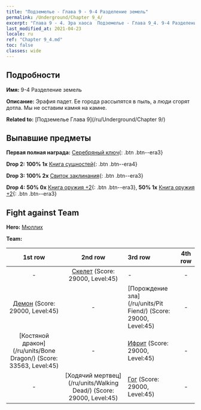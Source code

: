 ```yaml
---
title: "Подземелье - Глава 9 - 9-4 Разделение земель"
permalink: /Underground/Chapter 9_4/
excerpt: "Глава 9 - 4. Эра хаоса  Подземелье - Глава 9_4. 9-4 Разделение земель"
last_modified_at: 2021-04-23
locale: ru
ref: "Chapter 9_4.md"
toc: false
classes: wide
---
```


## Подробности

 **Имя:** 9-4 Разделение земель

 **Описание:** Эрафия падет. Ее города рассыпятся в пыль, а люди сгорят дотла. Мы не оставим камня на камне.

 **Related to:** [Подземелье Глава 9](/ru/Underground/Chapter 9/)

## Выпавшие предметы

 **Первая полная награда:** [Серебряный ключ](/ItemsRU/con_693/){: .btn .btn--era3}

 **Drop 2:** **100% 1x** [Книга сущностей](/ItemsRU/mat_39/){: .btn .btn--era4}

 **Drop 3:** **100% 2x** [Свиток заклинания](/ItemsRU/con_694/){: .btn .btn--era3}

 **Drop 4:** **50% 0x** [Книга оружия +2](/ItemsRU/mat_32/){: .btn .btn--era3}, **50% 1x** [Книга оружия +2](/ItemsRU/mat_32/){: .btn .btn--era3}


## Fight against Team
 **Hero:** [Мюллих](/ru/heroes/Mullich/)

 **Team:**


  | 1st row | 2nd row | 3rd row | 4th row |
  |:----:|:----:|:----|:----:|
  | - | [Скелет](/ru/units/Skeleton/) (Score: 29000, Level:45)  | - | - |
  | [Демон](/ru/units/Demon/) (Score: 29000, Level:45)  | - | [Порождение зла](/ru/units/Pit Fiend/) (Score: 29000, Level:45)  | - |
  | [Костяной дракон](/ru/units/Bone Dragon/) (Score: 33563, Level:45)  | - | [Ифрит](/ru/units/Efreeti/) (Score: 29000, Level:45)  | - |
  | - | [Ходячий мертвец](/ru/units/Walking Dead/) (Score: 29000, Level:45)  | [Гог](/ru/units/Gog/) (Score: 29000, Level:45)  | - |


